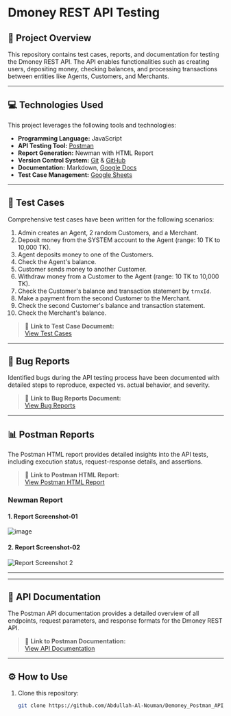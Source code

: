 # Dmoney REST API Testing

## 📄 Project Overview
This repository contains test cases, reports, and documentation for testing the Dmoney REST API. The API enables functionalities such as creating users, depositing money, checking balances, and processing transactions between entities like Agents, Customers, and Merchants.

---
## 💻 Technologies Used

This project leverages the following tools and technologies:

- **Programming Language:** JavaScript
- **API Testing Tool:** [Postman](https://www.postman.com/)
- **Report Generation:** Newman with HTML Report
- **Version Control System:** [Git](https://git-scm.com/) & [GitHub](https://github.com/)
- **Documentation:** Markdown, [Google Docs](https://www.google.com/docs/about/)
- **Test Case Management:** [Google Sheets](https://www.google.com/sheets/about/)
---

## 📝 Test Cases
Comprehensive test cases have been written for the following scenarios:

1. Admin creates an Agent, 2 random Customers, and a Merchant.
2. Deposit money from the SYSTEM account to the Agent (range: 10 TK to 10,000 TK).
3. Agent deposits money to one of the Customers.
4. Check the Agent's balance.
5. Customer sends money to another Customer.
6. Withdraw money from a Customer to the Agent (range: 10 TK to 10,000 TK).
7. Check the Customer's balance and transaction statement by `trnxId`.
8. Make a payment from the second Customer to the Merchant.
9. Check the second Customer's balance and transaction statement.
10. Check the Merchant's balance.

> 📌 **Link to Test Case Document:**  
[View Test Cases](https://docs.google.com/spreadsheets/d/1hg1lb3_okQ9zDZL-hS0WJI5M96OYMne5/edit?usp=drive_link&ouid=111352479357986755938&rtpof=true&sd=true)

---

## 🐞 Bug Reports
Identified bugs during the API testing process have been documented with detailed steps to reproduce, expected vs. actual behavior, and severity.

> 📌 **Link to Bug Reports Document:**  
[View Bug Reports](https://docs.google.com/spreadsheets/d/1xJvSnm76aVPFB9VuIiZV4dz8zkhELzpI/edit?usp=drive_link&ouid=111352479357986755938&rtpof=true&sd=true)

---

## 📊 Postman Reports
The Postman HTML report provides detailed insights into the API tests, including execution status, request-response details, and assertions.

> 📌 **Link to Postman HTML Report:**  
[View Postman HTML Report](https://drive.google.com/file/d/1JpFK5w8VMG0EaZYjOCs-K9IAM6PY8feO/view?usp=drive_link)


### **Newman Report**

#### **1. Report Screenshot-01**
![image](https://github.com/user-attachments/assets/aac37b83-4a54-479a-91d1-a60c9a7a12cf)


#### **2. Report Screenshot-02**
![Report Screenshot 2](https://github.com/user-attachments/assets/a08c0584-0038-4cba-8dd0-f53743fe31be)




---



---

## 📘 API Documentation
The Postman API documentation provides a detailed overview of all endpoints, request parameters, and response formats for the Dmoney REST API.

> 📌 **Link to Postman Documentation:**  
[View API Documentation](https://documenter.getpostman.com/view/39862330/2sAYBXDBjE)

---

## ⚙️ How to Use
1. Clone this repository:
   ```bash
   git clone https://github.com/Abdullah-Al-Nouman/Demoney_Postman_API_Testing.git

